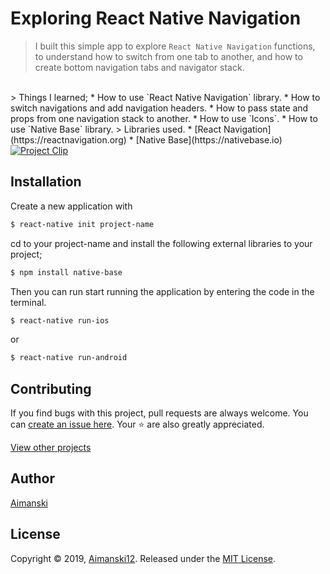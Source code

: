 # Exploring React Native Navigation

> I built this simple app to explore `React Native Navigation` functions, to understand how to switch from one tab to another, and how to create bottom navigation tabs and navigator stack. 
<br>
> Things I learned;
  * How to use `React Native Navigation` library.
  * How to switch navigations and add navigation headers.
  * How to pass state and props from one navigation stack to another.
  * How to use `Icons`.
  * How to use `Native Base` library.
> Libraries used.
  * [React Navigation](https://reactnavigation.org)
  * [Native Base](https://nativebase.io)


<div float="left">
<a href="https://user-images.githubusercontent.com/32781697/55290964-4d1a8580-539f-11e9-93c2-221486aef6a7.gif"><img src="https://user-images.githubusercontent.com/32781697/55290964-4d1a8580-539f-11e9-93c2-221486aef6a7.gif" title="Project Clip"/></a>
</div>

## Installation

Create a new application with
```bash
$ react-native init project-name
```

cd to your project-name and install the following external libraries to your project;

```bash
$ npm install native-base

```
Then you can run start running the application by entering the code in the terminal.

```bash
$ react-native run-ios
```

or

```bash
$ react-native run-android
```

## Contributing

If you find bugs with this project, pull requests are always welcome. You can [create an issue here](https://github.com/Aimanski12/MyReactNativeProjects/issues/new).
Your :star: are also greatly appreciated.

[View other projects](https://github.com/Aimanski12/MyReactNativeProjects)

## Author

[Aimanski](https://github.com/Aimanski12)

## License 

Copyright © 2019, [Aimanski12](https://github.com/Aimanski12).
Released under the [MIT License](LICENSE).